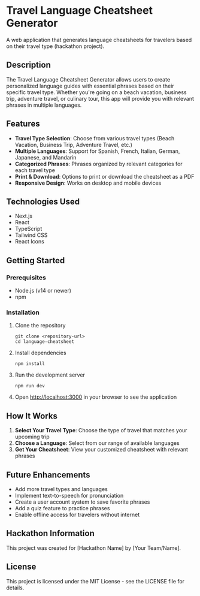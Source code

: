 # Travel Language Cheatsheet Generator

A web application that generates language cheatsheets for travelers based on their travel type (hackathon project).

## Description

The Travel Language Cheatsheet Generator allows users to create personalized language guides with essential phrases based on their specific travel type. Whether you're going on a beach vacation, business trip, adventure travel, or culinary tour, this app will provide you with relevant phrases in multiple languages.

## Features

- **Travel Type Selection**: Choose from various travel types (Beach Vacation, Business Trip, Adventure Travel, etc.)
- **Multiple Languages**: Support for Spanish, French, Italian, German, Japanese, and Mandarin
- **Categorized Phrases**: Phrases organized by relevant categories for each travel type
- **Print & Download**: Options to print or download the cheatsheet as a PDF
- **Responsive Design**: Works on desktop and mobile devices

## Technologies Used

- Next.js
- React
- TypeScript
- Tailwind CSS
- React Icons

## Getting Started

### Prerequisites

- Node.js (v14 or newer)
- npm

### Installation

1. Clone the repository
   ```
   git clone <repository-url>
   cd language-cheatsheet
   ```

2. Install dependencies
   ```
   npm install
   ```

3. Run the development server
   ```
   npm run dev
   ```

4. Open [http://localhost:3000](http://localhost:3000) in your browser to see the application

## How It Works

1. **Select Your Travel Type**: Choose the type of travel that matches your upcoming trip
2. **Choose a Language**: Select from our range of available languages
3. **Get Your Cheatsheet**: View your customized cheatsheet with relevant phrases

## Future Enhancements

- Add more travel types and languages
- Implement text-to-speech for pronunciation
- Create a user account system to save favorite phrases
- Add a quiz feature to practice phrases
- Enable offline access for travelers without internet

## Hackathon Information

This project was created for [Hackathon Name] by [Your Team/Name].

## License

This project is licensed under the MIT License - see the LICENSE file for details.
